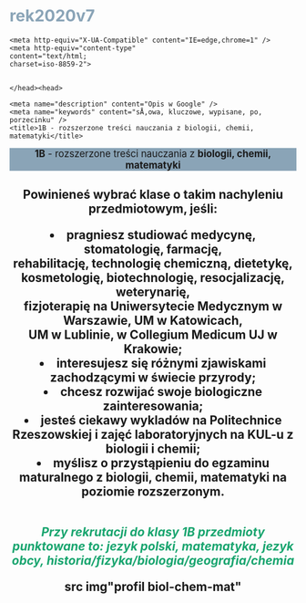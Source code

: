# rek2020v7
<html lang="pl">
<head>
    <meta charset="utf-8"/>
	<title>1B - rozszerzone treści nauczania z biologii, chemii, matematyki</title>

	<meta http-equiv="X-UA-Compatible" content="IE=edge,chrome=1" />
	<meta http-equiv="content-type"
	content="text/html;
	charset=iso-8859-2">
		

	</head><head>	
	
	<meta name="description" content="Opis w Google" />
	<meta name="keywords" content="sÅ‚owa, kluczowe, wypisane, po, porzecinku" />
	<title>1B - rozszerzone treści nauczania z biologii, chemii, matematyki</title>
</head>
<style>
h1 {color:rgb(138,164,183);}
.karta{background-color:#8AA4B7	 ;}
.kot{color:rgb(25,165,111);}

</style>

<body>


<center><p class="karta"><big> <strong>1B</strong> - rozszerzone treści nauczania z <strong>biologii, chemii, matematyki</strong></big>
<center><h2><p>Powinieneś wybrać klase o takim nachyleniu przedmiotowym, jeśli:
 <li>pragniesz studiować medycynę, stomatologię, farmację, <br>rehabilitację, technologię chemiczną,
dietetykę, kosmetologię, biotechnologię, resocjalizację, weterynarię, <br>fizjoterapię na
Uniwersytecie Medycznym w Warszawie, UM w Katowicach, <br>UM w Lublinie, w Collegium
Medicum UJ w Krakowie;
 <li>interesujesz się różnymi zjawiskami zachodzącymi w świecie przyrody;
<li>chcesz rozwijać swoje biologiczne zainteresowania;
 <li>jesteś ciekawy wykladów na Politechnice Rzeszowskiej i zajęć laboratoryjnych na KUL-u
z biologii i chemii;
<li>myślisz o przystąpieniu do egzaminu maturalnego z biologii, chemii, matematyki na poziomie
rozszerzonym.
<p class="kot"><br><em>Przy rekrutacji do klasy 1B przedmioty punktowane to: jezyk polski, matematyka,
jezyk obcy, historia/fizyka/biologia/geografia/chemia</em></p>
src img"profil biol-chem-mat"
